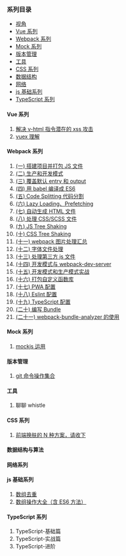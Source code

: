 ### <a name="目录">系列目录</a>

- [视角](#视角)
- [Vue 系列](#Vue是如何工作的系列)
- [Webpack 系列](#Webpack工作的系列)
- [Mock 系列](#mock运用)
- [版本管理](#版本管理)
- [工具](#工具)
- [CSS 系列](#CSS系列)
- [数据结构](#数据结构)
- [网络](#网络)
- [js 基础系列](#js系列)
- [TypeScript 系列](#TypeScript系列)
  <a name="视角"></a>

#### Vue 系列

1. [解决 v-html 指令潜在的 xss 攻击](https://github.com/1019483075/lingxi/issues/1)
2. [vuex 理解](https://github.com/1019483075/lingxi/issues/2)

#### Webpack 系列

1. [(一) 搭建项目并打包 JS 文件](https://github.com/1019483075/lingxi/issues/3)
2. [(二) 生产和开发模式](https://github.com/1019483075/lingxi/issues/4)
3. [(三) 覆盖默认 entry 和 output](https://github.com/1019483075/lingxi/issues/5)
4. [(四) 用 babel 编译成 ES6](https://github.com/1019483075/lingxi/issues/6)
5. [(五) Code Splitting 代码分割](https://github.com/1019483075/lingxi/issues/7)
6. [(六) Lazy Loading、Prefetching](https://github.com/1019483075/lingxi/issues/8)
7. [(七) 自动生成 HTML 文件](https://github.com/1019483075/lingxi/issues/9)
8. [(八) 处理 CSS/SCSS 文件](https://github.com/1019483075/lingxi/issues/10)
9. [(九) JS Tree Shaking](https://github.com/1019483075/lingxi/issues/11)
10. [(十) CSS Tree Shaking](https://github.com/1019483075/lingxi/issues/12)
11. [(十一) webpack 图片处理汇总](https://github.com/1019483075/lingxi/issues/13)
12. [(十二) 字体文件处理](https://github.com/1019483075/lingxi/issues/14)
13. [(十三) 处理第三方 js 文件](https://github.com/1019483075/lingxi/issues/15)
14. [(十四) 开发模式与 webpack-dev-server](https://github.com/1019483075/lingxi/issues/16)
15. [(十五) 开发模式和生产模式实战](https://github.com/1019483075/lingxi/issues/17)
16. [(十六) 打包自定义函数库](https://github.com/1019483075/lingxi/issues/18)
17. [(十七) PWA 配置](https://github.com/1019483075/lingxi/issues/19)
18. [(十八) Eslint 配置](https://github.com/1019483075/lingxi/issues/20)
19. [(十九) TypeScript 配置](https://github.com/1019483075/lingxi/issues/21)
20. [(二十) 编写 Bundle](https://github.com/1019483075/lingxi/issues/22)
21. [(二十一) webpack-bundle-analyzer 的使用](https://github.com/1019483075/lingxi/issues/23)

#### Mock 系列

1. [mockjs 运用](https://github.com/1019483075/lingxi/issues/24)

#### 版本管理

1. [git 命令操作集合](https://github.com/1019483075/lingxi/issues/25)

#### 工具

1. 聊聊 whistle

#### CSS 系列

1. [前端换肤的 N 种方案，请收下](https://github.com/1019483075/lingxi/issues/26)

#### 数据结构与算法

#### 网络系列

#### js 基础系列

1. [数组去重](https://github.com/1019483075/lingxi/issues/27)
1. [数组操作大全（含 ES6 方法）](https://github.com/1019483075/lingxi/issues/29)

#### TypeScript 系列

1. TypeScript-基础篇
2. TypeScript-实战篇
3. TypeScript-进阶
